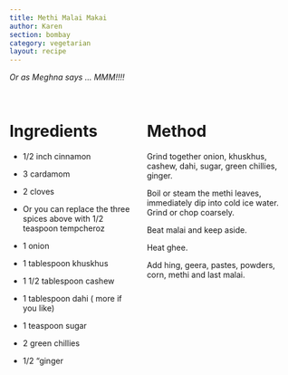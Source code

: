 ```yaml
---
title: Methi Malai Makai
author: Karen
section: bombay
category: vegetarian
layout: recipe
---
```

_Or as Meghna says … MMM!!!!_

<br>
<div class='columns'> <div class='column is-one-third p-3' markdown='1'>

# Ingredients
* 1/2 inch cinnamon
* 3 cardamom
* 2 cloves
* Or you can replace the three spices above with 1/2 teaspoon tempcheroz

* 1 onion
* 1 tablespoon khuskhus
* 1 1/2 tablespoon cashew
* 1 tablespoon dahi ( more if you like)
* 1 teaspoon sugar
* 2 green chillies
* 1/2 “ginger


</div> <div class='column is-two-thirds p-3' markdown='1'>

# Method

Grind together onion, khuskhus, cashew, dahi, sugar, green chillies, ginger.

Boil or steam the methi leaves, immediately dip into cold ice water. Grind or chop coarsely.

Beat malai and keep aside.

Heat ghee.

Add hing, geera, pastes, powders, corn, methi and last malai.




</div> </div>